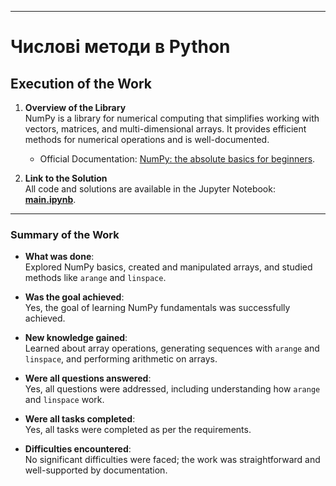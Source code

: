 
---
# Числові методи в Python

## Execution of the Work  

1. **Overview of the Library**  
   NumPy is a library for numerical computing that simplifies working with vectors, matrices, and multi-dimensional arrays. It provides efficient methods for numerical operations and is well-documented.  
   - Official Documentation: [NumPy: the absolute basics for beginners](https://numpy.org/doc/stable/user/absolute_beginners.html).  

2. **Link to the Solution**  
   All code and solutions are available in the Jupyter Notebook:  
   [**main.ipynb**](main.ipynb).  

---

### Summary of the Work

- **What was done**:  
  Explored NumPy basics, created and manipulated arrays, and studied methods like `arange` and `linspace`.  

- **Was the goal achieved**:  
  Yes, the goal of learning NumPy fundamentals was successfully achieved.  

- **New knowledge gained**:  
  Learned about array operations, generating sequences with `arange` and `linspace`, and performing arithmetic on arrays.  

- **Were all questions answered**:  
  Yes, all questions were addressed, including understanding how `arange` and `linspace` work.  

- **Were all tasks completed**:  
  Yes, all tasks were completed as per the requirements.  

- **Difficulties encountered**:  
  No significant difficulties were faced; the work was straightforward and well-supported by documentation.  
